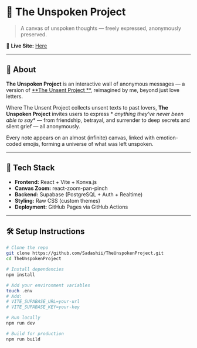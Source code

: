 # 🌌 The Unspoken Project

> A canvas of unspoken thoughts — freely expressed, anonymously preserved.

🔗 **Live Site:** [Here](https://sadashii.github.io/TheUnspokenProject/)

---

## 📖 About

**The Unspoken Project** is an interactive wall of anonymous messages — a version of [**The Unsent Project
**](https://theunsentproject.com), reimagined by me, beyond just love letters.

Where The Unsent Project collects unsent texts to past lovers, **The Unspoken Project** invites users to express *
*anything they've never been able to say** — from friendship, betrayal, and surrender to deep secrets and silent grief —
all anonymously.

Every note appears on an almost (infinite) canvas, linked with emotion-coded emojis, forming a universe of what was left
unspoken.

---

## 🚀 Tech Stack

- **Frontend:** React + Vite + Konva.js
- **Canvas Zoom:** react-zoom-pan-pinch
- **Backend:** Supabase (PostgreSQL + Auth + Realtime)
- **Styling:** Raw CSS (custom themes)
- **Deployment:** GitHub Pages via GitHub Actions

---

## 🛠 Setup Instructions

```bash
# Clone the repo
git clone https://github.com/Sadashii/TheUnspokenProject.git
cd TheUnspokenProject

# Install dependencies
npm install

# Add your environment variables
touch .env
# Add:
# VITE_SUPABASE_URL=your-url
# VITE_SUPABASE_KEY=your-key

# Run locally
npm run dev

# Build for production
npm run build

